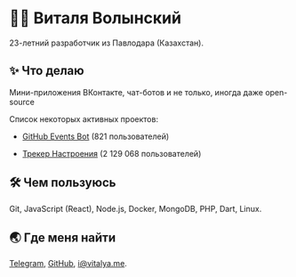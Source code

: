 
<h1>👨‍🦰 Виталя Волынский</h1>
<p>23-летний разработчик из Павлодара (Казахстан).</p>
<h2>✨ Что делаю</h2>
<p>Мини-приложения ВКонтакте, чат-ботов и не только, иногда даже open-source</p>
<p>Список некоторых активных проектов:</p>
<ul>
<li>
<p><a href="https://vk.com/githubbot">GitHub Events Bot</a> (821 пользователей)</p>
</li>
<li>
<p><a href="https://vk.com/moodapp">Трекер Настроения</a> (2 129 068 пользователей)</p>
</li>
</ul>
<h2>🛠️ Чем пользуюсь</h2>
<p>Git, JavaScript (React), Node.js, Docker, MongoDB, PHP, Dart, Linux.</p>
<h2>🌏 Где меня найти</h2>
<p><a href="https://t.me/vitalyavolyn">Telegram</a>, <a href="https://github.com/vitalyavolyn">GitHub</a>, <a href="mailto:i@vitalya.me">i@vitalya.me</a>.</p>

